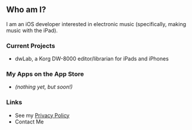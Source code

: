 ## Who am I?

I am an iOS developer interested in electronic music (specifically, making music with the iPad).

### Current Projects

- dwLab, a Korg DW-8000 editor/librarian for iPads and iPhones

### My Apps on the App Store

- _(nothing yet, but soon!)_

### Links

- See my [Privacy Policy](/privacy)
- Contact Me


